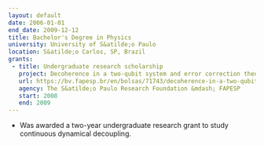 ```yaml
---
layout: default
date: 2006-01-01
end_date: 2009-12-12
title: Bachelor's Degree in Physics
university: University of S&atilde;o Paulo
location: S&atilde;o Carlos, SP, Brazil
grants:
 - title: Undergraduate research scholarship
   project: Decoherence in a two-qubit system and error correction theory
   url: https://bv.fapesp.br/en/bolsas/71743/decoherence-in-a-two-qubit-system-and-error-correction-theory/
   agency: The S&atilde;o Paulo Research Foundation &mdash; FAPESP
   start: 2008
   end: 2009
---
```

 - Was awarded a two-year undergraduate research grant to study continuous dynamical decoupling.
